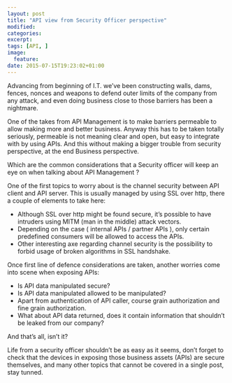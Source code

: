 ```yaml
---
layout: post
title: "API view from Security Officer perspective"
modified:
categories: 
excerpt:
tags: [API, ]
image:
  feature:
date: 2015-07-15T19:23:02+01:00
---
```


Advancing from beginning of I.T. we’ve been constructing walls, dams, fences, nonces and weapons to defend outer limits of the company from any attack, and even doing business close to those barriers has been a nightmare.

One of the takes from API Management is to make barriers permeable to allow making more and better business. Anyway this has to be taken totally seriously, permeable is not meaning clear and open, but easy to integrate with by using APIs. And this without making a bigger trouble from security perspective, at the end Business perspective.

Which are the common considerations that a Security officer will keep an eye on when talking about API Management ?

One of the first topics to worry about is the channel security between API client and API server. This is usually managed by using SSL over http, there a couple of elements to take here:

+ Although SSL over http might be found secure, it’s possible to have intruders using MITM (man in the middle) attack vectors.
+ Depending on the case ( internal APIs / partner APIs ), only certain predefined consumers will be allowed to access the APIs.
+ Other interesting axe regarding channel security is the possibility to forbid usage of broken algorithms in SSL handshake.

Once first line of defence considerations are taken, another worries come into scene when exposing APIs:

+ Is API data manipulated secure?
+ Is API data manipulated allowed to be manipulated?
+ Apart from authentication of API caller, course grain authorization and fine grain authorization.
+ What about API data returned, does it contain information that shouldn’t be leaked from our company?

And that’s all, isn’t it?

Life from a security officer shouldn’t be as easy as it seems, don’t forget to check that the devices in exposing those business assets (APIs) are secure themselves, and many other topics that cannot be covered in a single post, stay tunned.

